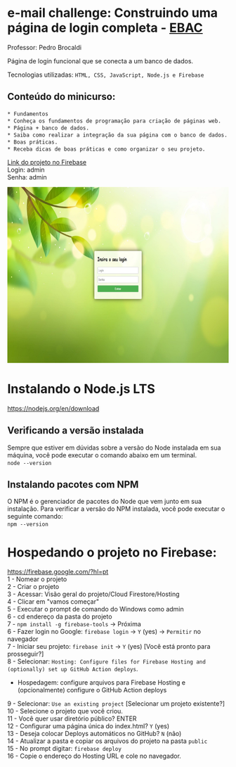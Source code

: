 # e-mail challenge: Construindo uma página de login completa - [EBAC](https://ebaconline.com.br/webinars/prog-emailchallenge-2023-05-01-02-03-04-05)
Professor: Pedro Brocaldi  

Página de login funcional que se conecta a um banco de dados. 

Tecnologias utilizadas: `HTML, CSS, JavaScript, Node.js e Firebase`  

 
## Conteúdo do minicurso:  
    * Fundamentos  
    * Conheça os fundamentos de programação para criação de páginas web.  
    * Página + banco de dados.  
    * Saiba como realizar a integração da sua página com o banco de dados.  
    * Boas práticas.  
    * Receba dicas de boas práticas e como organizar o seu projeto.  
    
    
[Link do projeto no Firebase](https://tela-login-de6a2.web.app/)  
Login: admin  
Senha: admin  

<div align="center">
  <img height="400" src="img/projeto.jpg"  />
</div>

# Instalando o Node.js LTS   
https://nodejs.org/en/download  

## Verificando a versão instalada  
Sempre que estiver em dúvidas sobre a versão do Node instalada em sua máquina, você pode executar o comando abaixo em um terminal.  
`node --version`  

## Instalando pacotes com NPM  
O NPM é o gerenciador de pacotes do Node que vem junto em sua instalação. Para verificar a versão do NPM instalada, você pode executar o seguinte comando:  
`npm --version`  


# Hospedando o projeto no Firebase:  
https://firebase.google.com/?hl=pt  
1 - Nomear o projeto  
2 - Criar o projeto  
3 - Acessar: Visão geral do projeto/Cloud Firestore/Hosting  
4 - Clicar em "vamos começar"  
5 - Executar o prompt de comando do Windows como admin  
6 - cd endereço da pasta do projeto  
7 - `npm install -g firebase-tools`  -> Próxima  
6 - Fazer login no Google: `firebase login`  -> `Y` (yes) -> `Permitir` no navegador    
7 - Iniciar seu projeto: `firebase init`  -> `Y` (yes) [Você está pronto para prosseguir?]  
8 - Selecionar: `Hosting: Configure files for Firebase Hosting and (optionally) set up GitHub Action deploys`.  
* Hospedagem: configure arquivos para Firebase Hosting e (opcionalmente) configure o GitHub Action deploys  

9 - Selecionar: `Use an existing project`  [Selecionar um projeto existente?]  
10 - Selecione o projeto que você criou.  
11 - Você quer usar diretório público? ENTER  
12 - Configurar uma página única do index.html? `Y` (yes)  
13 - Deseja colocar Deploys automáticos no GitHub? `N` (não)  
14 - Atualizar a pasta e copiar os arquivos do projeto na pasta `public`  
15 - No prompt digitar: `firebase deploy`  
16 - Copie o endereço do Hosting URL e cole no navegador.  
